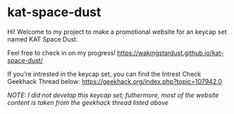 # kat-space-dust
Hi! Welcome to my project to make a promotional website for an keycap set named KAT Space Dust. 

Feel free to check in on my progress!
https://wakingstardust.github.io/kat-space-dust/

If you're intrested in the keycap set, you can find the Intrest Check Geekhack Thread below:
https://geekhack.org/index.php?topic=107942.0

*NOTE: I did not develop this keycap set; futhermore, most of the website content is taken from the geekhack thread listed above*




